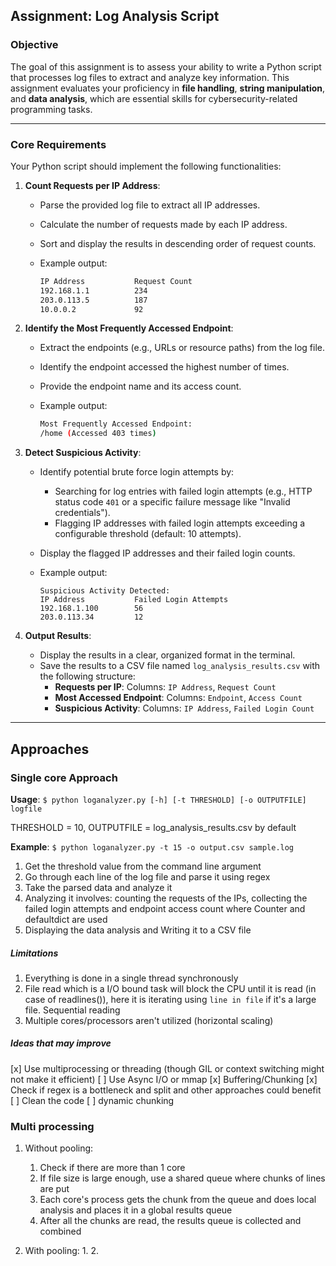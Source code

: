 ## Assignment: Log Analysis Script

### **Objective**

The goal of this assignment is to assess your ability to write a Python script that processes log files to extract and analyze key information. This assignment evaluates your proficiency in **file handling**, **string manipulation**, and **data analysis**, which are essential skills for cybersecurity-related programming tasks.

---

### **Core Requirements**

Your Python script should implement the following functionalities:

1. **Count Requests per IP Address**:
    - Parse the provided log file to extract all IP addresses.
    - Calculate the number of requests made by each IP address.
    - Sort and display the results in descending order of request counts.
    - Example output:
        
        ```bash
        IP Address           Request Count
        192.168.1.1          234
        203.0.113.5          187
        10.0.0.2             92
        ```
        
2. **Identify the Most Frequently Accessed Endpoint**:
    - Extract the endpoints (e.g., URLs or resource paths) from the log file.
    - Identify the endpoint accessed the highest number of times.
    - Provide the endpoint name and its access count.
    - Example output:
        
        ```bash
        Most Frequently Accessed Endpoint:
        /home (Accessed 403 times)
        ```
        
3. **Detect Suspicious Activity**:
    - Identify potential brute force login attempts by:
        - Searching for log entries with failed login attempts (e.g., HTTP status code `401` or a specific failure message like "Invalid credentials").
        - Flagging IP addresses with failed login attempts exceeding a configurable threshold (default: 10 attempts).
    - Display the flagged IP addresses and their failed login counts.
    - Example output:
        
        ```less
        Suspicious Activity Detected:
        IP Address           Failed Login Attempts
        192.168.1.100        56
        203.0.113.34         12
        ```
        
4. **Output Results**:
    - Display the results in a clear, organized format in the terminal.
    - Save the results to a CSV file named `log_analysis_results.csv` with the following structure:
        - **Requests per IP**: Columns: `IP Address`, `Request Count`
        - **Most Accessed Endpoint**: Columns: `Endpoint`, `Access Count`
        - **Suspicious Activity**: Columns: `IP Address`, `Failed Login Count`

---

## Approaches
### **Single core Approach**

**Usage**: 
`$ python loganalyzer.py [-h] [-t THRESHOLD] [-o OUTPUTFILE] logfile`

THRESHOLD = 10, OUTPUTFILE = log_analysis_results.csv by default

**Example**:
`$ python loganalyzer.py -t 15 -o output.csv sample.log`

1. Get the threshold value from the command line argument
2. Go through each line of the log file and parse it using regex 
3. Take the parsed data and analyze it
4. Analyzing it involves: counting the requests of the IPs, collecting the failed login attempts and endpoint access count where Counter and defaultdict are used
5. Displaying the data analysis and Writing it to a CSV file

##### Limitations
1. Everything is done in a single thread synchronously
2. File read which is a I/O bound task will block the CPU until it is read (in case of readlines()), here it is iterating using `line in file` if it's a large file. Sequential reading
3. Multiple cores/processors aren't utilized (horizontal scaling)

##### Ideas that may improve
[x] Use multiprocessing or threading (though GIL or context switching might not make it efficient)
[ ] Use Async I/O or mmap
[x] Buffering/Chunking
[x] Check if regex is a bottleneck and split and other approaches could benefit
[ ] Clean the code
[ ] dynamic chunking


### **Multi processing**
1. Without pooling:
    1. Check if there are more than 1 core
    2. If file size is large enough, use a shared queue where chunks of lines are put 
    3. Each core's process gets the chunk from the queue and does local analysis and places it in a global results queue
    4. After all the chunks are read, the results queue is collected and combined

2. With pooling:
    1. 
    2. 
